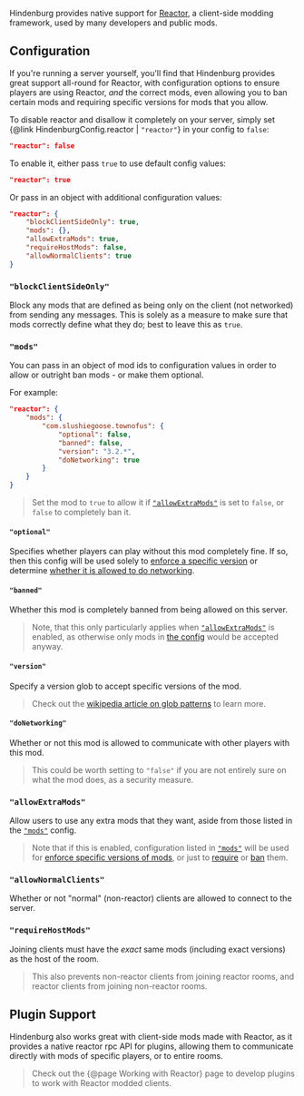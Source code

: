 Hindenburg provides native support for [Reactor](https://reactor.gg), a client-side
modding framework, used by many developers and public mods.

## Configuration
If you're running a server yourself, you'll find that Hindenburg provides great support all-round for Reactor, with configuration options to ensure players are using Reactor, *and* the correct mods, even allowing you to ban certain mods and requiring specific versions for mods that you allow.

To disable reactor and disallow it completely on your server, simply set {@link HindenburgConfig.reactor | `"reactor"`} in your config to `false`:
```json
"reactor": false
```

To enable it, either pass `true` to use default config values:
```json
"reactor": true
```
Or pass in an object with additional configuration values:
```json
"reactor": {
    "blockClientSideOnly": true,
    "mods": {},
    "allowExtraMods": true,
    "requireHostMods": false,
    "allowNormalClients": true
}
```

### `"blockClientSideOnly"`
Block any mods that are defined as being only on the client (not networked) from sending any messages. This is solely as a measure to make sure that mods correctly define what they do; best to leave this as `true`.

### `"mods"`
You can pass in an object of mod ids to configuration values in order to allow or outright ban mods - or make them optional.

For example:
```json
"reactor": {
    "mods": {
        "com.slushiegoose.townofus": {
            "optional": false,
            "banned": false,
            "version": "3.2.*",
            "doNetworking": true
        }
    }
}
```

> Set the mod to `true` to allow it if [`"allowExtraMods"`](#allowExtraMods) is set to `false`, or `false` to completely ban it.

#### `"optional"`
Specifies whether players can play without this mod completely fine. If so, then this config will be used solely to [enforce a specific version](#version) or determine [whether it is allowed to do networking](#doNetworking).

#### `"banned"`
Whether this mod is completely banned from being allowed on this server.

> Note, that this only particularly applies when [`"allowExtraMods"`](#allowExtraMods) is enabled, as otherwise only mods in [the config](#mods) would be accepted anyway.

#### `"version"`
Specify a version glob to accept specific versions of the mod.

> Check out the [wikipedia article on glob patterns](https://en.wikipedia.org/wiki/Glob_(programming)#Syntax) to learn more.

#### `"doNetworking"`
Whether or not this mod is allowed to communicate with other players with this mod.

> This could be worth setting to `"false"` if you are not entirely sure on what the mod does, as a security measure.

### `"allowExtraMods"`
Allow users to use any extra mods that they want, aside from those listed in the [`"mods"`](#mods) config.

> Note that if this is enabled, configuration listed in [`"mods"`](#mods) will be used for [enforce specific versions of mods](#version), or just to [require](#optional) or [ban](#banned) them.

### `"allowNormalClients"`
Whether or not "normal" (non-reactor) clients are allowed to connect to the server.

### `"requireHostMods"`
Joining clients must have the _exact_ same mods (including exact versions) as the host of the room.

> This also prevents non-reactor clients from joining reactor rooms, and reactor clients from joining non-reactor rooms.

## Plugin Support
Hindenburg also works great with client-side mods made with Reactor, as it provides a native reactor rpc API for plugins, allowing them to communicate directly with mods of specific players, or to entire rooms.

> Check out the {@page Working with Reactor} page to develop plugins to work with Reactor modded clients.
